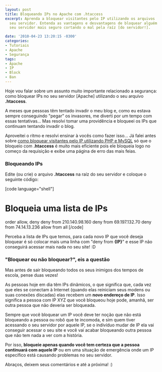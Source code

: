 ```yaml
---
layout: post
title: Bloqueando IPs no Apache com .htaccess
excerpt: Aprenda a bloquear visitantes pelo IP utilizando os arquivos .htaccess do
  seu servidor. Entenda as vantagens e desvantagens de bloquear alguém pelo IP e deixe
  seu servidor mais seguro cortando o mal pela raíz [do servidor!].

date: '2010-04-23 13:20:15 -0300'
categories:
- Tutoriais
- Apache
- Segurança
tags:
- Apache
- IP
- Block
- Ban
---
```

Hoje vou falar sobre um assunto muito importante relacionado a segurança: como bloquear IPs no seu servidor [Apache] utilizando o seu arquivo <strong>.htaccess</strong>.

A meses que pessoas têm tentado invadir o meu blog e, como eu estava sempre conseguindo "pegar" os invasores, me diverti por um tempo com essas tentativas... Mas resolvi tomar uma providência e bloqueei os IPs que continuam tentando invadir o blog.

Aproveitei o ritmo e resolvi ensinar à vocês como fazer isso... Já falei antes sobre [como bloquear visitantes pelo IP utilizando PHP e MySQL](/bloqueando-visitantes-pelo-ip-com-mysql-e-php) só que o bloqueio com <strong>.htaccess</strong> é muito mais eficiente pois ele bloqueia logo no começo da requisição e exibe uma página de erro das mais feias.

<h3>Bloqueando IPs</h3>
Edite (ou crie) o arquivo <strong>.htaccess</strong> na raíz do seu servidor e coloque o seguinte código:


[code language="shell"]
# Bloqueia uma lista de IPs
order allow, deny
deny from 210.140.98.160
deny from 69.197.132.70
deny from 74.14.13.236
allow from all
[/code]

Perceba a lista de IPs que temos, para cada novo IP que você deseja bloquear é só colocar mais uma linha com "deny from <strong>{IP}</strong>" e esse IP não conseguirá acessar mais nada no seu site! :D

<h3>"Bloquear ou não bloquear?", eis a questão</h3>
Mas antes de sair bloqueando todos os seus inimigos dos tempos de escola, pense duas vezes!

As pessoas hoje em dia têm IPs dinâmicos, o que significa que, cada vez que eles se conectam à Internet (quando elas reiniciam seus modens ou suas conexões discadas) elas recebem um <strong>novo endereço de IP</strong>. Isso significa a pessoa com IP XYZ que você bloqueou hoje pode, amanhã, ser outra pessoa que não deveria ser bloqueada.

Sempre que você bloquear um IP você deve ter noção que não está bloqueando a pessoa ou robô que te incomoda, e sim quem tiver acessando o seu servidor por aquele IP, se o indivíduo mudar de IP ela vai conseguir acessar o seu site e você vai acabar bloqueando outra pessoa que não tem nada a ver com a história.

Por isso, <strong>bloqueie apenas quando você tem certeza que a pessoa continuará com aquele IP</strong> ou em uma situação de emergência onde um IP específico está causando problemas no seu servidor.

Abraços, deixem seus comentários e até a próxima! :)

